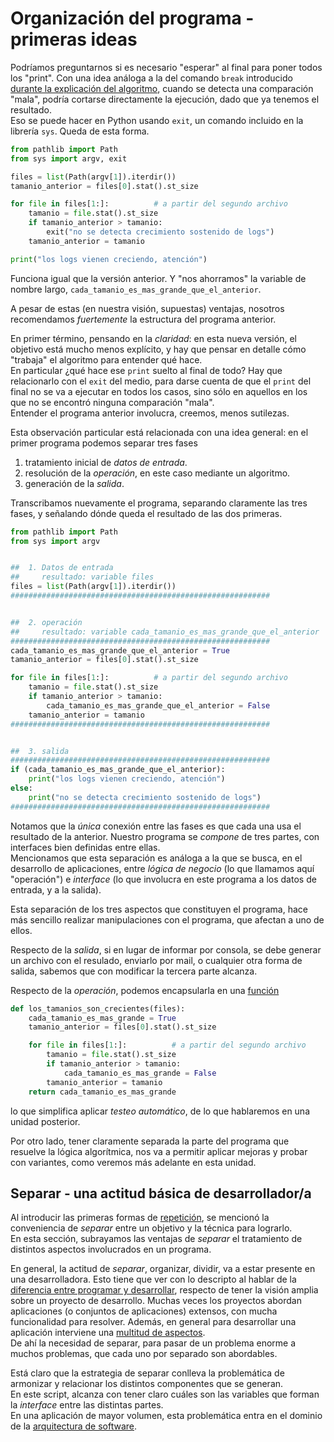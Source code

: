 # Organización del programa - primeras ideas
Podríamos preguntarnos si es necesario "esperar" al final para poner todos los "print". Con una idea análoga a la del comando `break` introducido [durante la explicación del algoritmo](./algoritmo.md), cuando se detecta una comparación "mala", podría cortarse directamente la ejecución, dado que ya tenemos el resultado.  
Eso se puede hacer en Python usando `exit`, un comando incluido en la librería `sys`. Queda de esta forma.
``` python
from pathlib import Path
from sys import argv, exit

files = list(Path(argv[1]).iterdir())
tamanio_anterior = files[0].stat().st_size

for file in files[1:]:          # a partir del segundo archivo
    tamanio = file.stat().st_size
    if tamanio_anterior > tamanio:
        exit("no se detecta crecimiento sostenido de logs")
    tamanio_anterior = tamanio

print("los logs vienen creciendo, atención")
``` 
Funciona igual que la versión anterior. Y "nos ahorramos" la variable de nombre largo, `cada_tamanio_es_mas_grande_que_el_anterior`.

A pesar de estas (en nuestra visión, supuestas) ventajas, nosotros recomendamos _fuertemente_ la estructura del programa anterior.

En primer término, pensando en la _claridad_: en esta nueva versión, el objetivo está mucho menos explícito, y hay que pensar en detalle cómo "trabaja" el algoritmo para entender qué hace.  
En particular ¿qué hace ese `print` suelto al final de todo? Hay que relacionarlo con el `exit` del medio, para darse cuenta de que el `print` del final no se va a ejecutar en todos los casos, sino sólo en aquellos en los que no se encontró ninguna comparación "mala".  
Entender el programa anterior involucra, creemos, menos sutilezas.

Esta observación particular está relacionada con una idea general: en el primer programa podemos separar tres fases
1. tratamiento inicial de _datos de entrada_.
1. resolución de la _operación_, en este caso mediante un algoritmo.
1. generación de la _salida_.

Transcribamos nuevamente el programa, separando claramente las tres fases, y señalando dónde queda el resultado de las dos primeras.

``` python
from pathlib import Path
from sys import argv


##  1. Datos de entrada
##     resultado: variable files
files = list(Path(argv[1]).iterdir())
##########################################################


##  2. operación
##     resultado: variable cada_tamanio_es_mas_grande_que_el_anterior
##########################################################
cada_tamanio_es_mas_grande_que_el_anterior = True
tamanio_anterior = files[0].stat().st_size

for file in files[1:]:          # a partir del segundo archivo
    tamanio = file.stat().st_size
    if tamanio_anterior > tamanio:
        cada_tamanio_es_mas_grande_que_el_anterior = False
    tamanio_anterior = tamanio        
##########################################################


##  3. salida
##########################################################
if (cada_tamanio_es_mas_grande_que_el_anterior):
    print("los logs vienen creciendo, atención")
else:
    print("no se detecta crecimiento sostenido de logs")
##########################################################
``` 
Notamos que la _única_ conexión entre las fases es que cada una usa el resultado de la anterior. Nuestro programa se _compone_ de tres partes, con interfaces bien definidas entre ellas.  
Mencionamos que esta separación es análoga a la que se busca, en el desarrollo de aplicaciones, entre _lógica de negocio_ (lo que llamamos aquí "operación") e _interface_ (lo que involucra en este programa a los datos de entrada, y a la salida).

Esta separación de los tres aspectos que constituyen el programa, hace más sencillo realizar manipulaciones con el programa, que afectan a uno de ellos.

Respecto de la _salida_, si en lugar de informar por consola, se debe generar un archivo con el resulado, enviarlo por mail, o cualquier otra forma de salida, sabemos que con modificar la tercera parte alcanza.  

Respecto de la _operación_, podemos encapsularla en una [función](../basicos/funciones.md)
``` python
def los_tamanios_son_crecientes(files):
    cada_tamanio_es_mas_grande = True
    tamanio_anterior = files[0].stat().st_size

    for file in files[1:]:          # a partir del segundo archivo
        tamanio = file.stat().st_size
        if tamanio_anterior > tamanio:
            cada_tamanio_es_mas_grande = False
        tamanio_anterior = tamanio
    return cada_tamanio_es_mas_grande
``` 
lo que simplifica aplicar _testeo automático_, de lo que hablaremos en una unidad posterior.

Por otro lado, tener claramente separada la parte del programa que resuelve la lógica algorítmica, nos va a permitir aplicar mejoras y probar con variantes, como veremos más adelante en esta unidad.


## Separar - una actitud básica de desarrollador/a
Al introducir las primeras formas de [repetición](../basicos/repeticion.md), se mencionó la conveniencia de _separar_ entre un objetivo y la técnica para lograrlo.  
En esta sección, subrayamos las ventajas de _separar_ el tratamiento de distintos aspectos involucrados en un programa.

En general, la actitud de _separar_, organizar, dividir, va a estar presente en una desarrolladora. Esto tiene que ver con lo descripto al hablar de la [diferencia entre programar y desarrollar](../../programacion-a-desarrollo/programar-y-desarrollar), respecto de tener la visión amplia sobre un proyecto de desarrollo. 
Muchas veces los proyectos abordan aplicaciones (o conjuntos de aplicaciones) extensos, con mucha funcionalidad para resolver. Además, en general para desarrollar una aplicación interviene una [multitud de aspectos](../../programacion-a-desarrollo/construccion-tareas-roles.md).  
De ahí la necesidad de separar, para pasar de un problema enorme a muchos problemas, que cada uno por separado son abordables.  

Está claro que la estrategia de separar conlleva la problemática de armonizar y relacionar los distintos componentes que se generan.  
En este script, alcanza con tener claro cuáles son las variables que forman la _interface_ entre las distintas partes.  
En una aplicación de mayor volumen, esta problemática entra en el dominio de la [arquitectura de software](../../programacion-a-desarrollo/arquitectura-de-software.md).